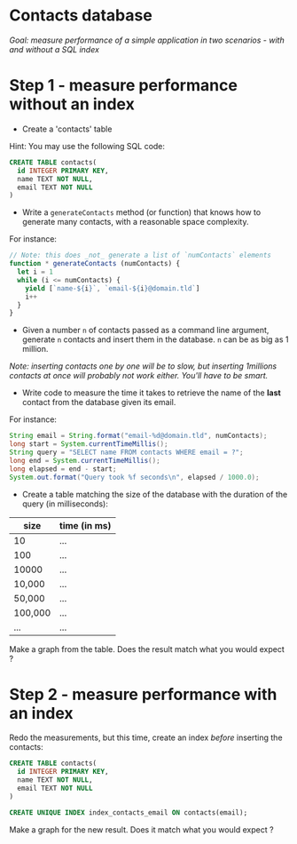# Contacts database

*Goal: measure performance of a simple application in two scenarios -
with and without a SQL index*

# Step 1 - measure performance without an index

* Create a 'contacts' table

Hint: You may use the following SQL code:

```sql
CREATE TABLE contacts(
  id INTEGER PRIMARY KEY,
  name TEXT NOT NULL,
  email TEXT NOT NULL
)
```

* Write a `generateContacts` method (or function) that knows
  how to generate many contacts, with a reasonable space complexity.

For instance:

```javascript
// Note: this does _not_ generate a list of `numContacts` elements
function * generateContacts (numContacts) {
  let i = 1
  while (i <= numContacts) {
    yield [`name-${i}`, `email-${i}@domain.tld`]
    i++
  }
}
```

* Given a number `n` of contacts passed as a command line argument, generate
  `n` contacts and insert them in the database. `n` can be as big as 1 million.

*Note: inserting contacts one by one will be to slow, but inserting 1millions contacts at once
will probably not work either. You'll have to be smart.*

* Write code to measure the time it takes to retrieve the name of the **last** contact from the database
  given its email.

For instance:

```java
String email = String.format("email-%d@domain.tld", numContacts);
long start = System.currentTimeMillis();
String query = "SELECT name FROM contacts WHERE email = ?";
long end = System.currentTimeMillis();
long elapsed = end - start;
System.out.format("Query took %f seconds\n", elapsed / 1000.0);
```

* Create a table matching the size of the database with the duration of
  the query (in milliseconds):

| size    | time (in ms) |
|---------|--------------|
| 10      | ...          |
| 100     | ...          |
| 10000   | ...          |
| 10,000  | ...          |
| 50,000  | ...          |
| 100,000 | ...          |
| ...     | ...          |



Make a graph from the table. Does the result match what you would expect ?

# Step 2 - measure performance with an index

Redo the measurements, but this time, create an index *before* inserting the contacts:

```sql
CREATE TABLE contacts(
  id INTEGER PRIMARY KEY,
  name TEXT NOT NULL,
  email TEXT NOT NULL
)

CREATE UNIQUE INDEX index_contacts_email ON contacts(email);
```

Make a graph for the new result. Does it match what you would expect ?
